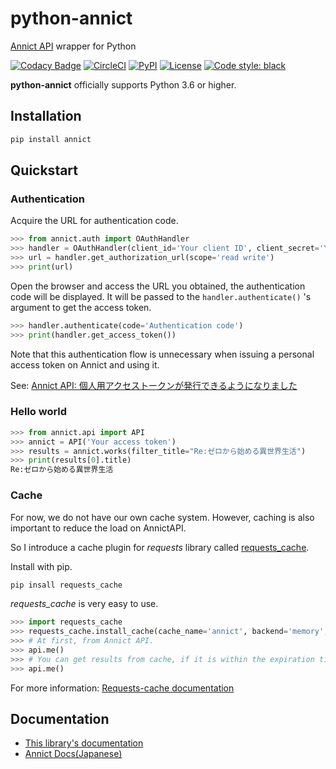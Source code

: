 # python-annict

[Annict API](https://docs.annict.com/ja/api/) wrapper for Python

[![Codacy Badge](https://api.codacy.com/project/badge/Grade/e7936cf6e72a4e14b3bfb07879de1c3d)](https://app.codacy.com/app/hiro.ashiya/python-annict?utm_source=github.com&utm_medium=referral&utm_content=kk6/python-annict&utm_campaign=Badge_Grade_Dashboard)
[![CircleCI](https://img.shields.io/circleci/project/github/kk6/python-annict.svg?style=flat-square)](https://circleci.com/gh/kk6/python-annict)
[![PyPI](https://img.shields.io/pypi/v/annict.svg?style=flat-square)](https://pypi.org/project/annict/)
[![License](https://img.shields.io/pypi/l/annict.svg)](https://pypi.org/project/annict/)
[![Code style: black](https://img.shields.io/badge/code%20style-black-000000.svg)](https://github.com/ambv/black)

**python-annict** officially supports Python 3.6 or higher.

## Installation

```bash
pip install annict
```

## Quickstart

### Authentication

Acquire the URL for authentication code.

```python
>>> from annict.auth import OAuthHandler
>>> handler = OAuthHandler(client_id='Your client ID', client_secret='Your client secret')
>>> url = handler.get_authorization_url(scope='read write')
>>> print(url)
```

Open the browser and access the URL you obtained, the authentication code will be displayed.
It will be passed to the `handler.authenticate()` 's argument to get the access token.

```python
>>> handler.authenticate(code='Authentication code')
>>> print(handler.get_access_token())
```

Note that this authentication flow is unnecessary when issuing a personal access token on Annict and using it.

See: [Annict API: 個人用アクセストークンが発行できるようになりました](http://blog.annict.com/post/157138114218/personal-access-token)

### Hello world


```python
>>> from annict.api import API
>>> annict = API('Your access token')
>>> results = annict.works(filter_title="Re:ゼロから始める異世界生活")
>>> print(results[0].title)
Re:ゼロから始める異世界生活
```

### Cache

For now, we do not have our own cache system. However, caching is also important to reduce the load on AnnictAPI.

So I introduce a cache plugin for *requests* library called [requests_cache](https://github.com/reclosedev/requests-cache).

Install with pip.

```bash
pip insall requests_cache
```

*requests_cache* is very easy to use.

```python
>>> import requests_cache
>>> requests_cache.install_cache(cache_name='annict', backend='memory', expire_after=300)
>>> # At first, from Annict API.
>>> api.me()
>>> # You can get results from cache, if it is within the expiration time.
>>> api.me()

```

For more information: [Requests-cache documentation](https://requests-cache.readthedocs.io/en/latest/)

## Documentation

- [This library's documentation](https://python-annict.readthedocs.io/en/latest/)
- [Annict Docs(Japanese)](https://docs.annict.com/ja/)
